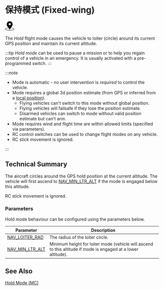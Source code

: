 # 保持模式 (Fixed-wing)

<img src="../../assets/site/position_fixed.svg" title="Position fix required (e.g. GPS)" width="30px" />

The _Hold_ flight mode causes the vehicle to loiter (circle) around its current GPS position and maintain its current altitude.

:::tip
_Hold mode_ can be used to pause a mission or to help you regain control of a vehicle in an emergency. It is usually activated with a pre-programmed switch.
:::

:::note

- Mode is automatic - no user intervention is _required_ to control the vehicle.
- Mode requires a global 3d position estimate (from GPS or inferred from a [local position](../ros/external_position_estimation.md#enabling-auto-modes-with-a-local-position)).
  - Flying vehicles can't switch to this mode without global position.
  - Flying vehicles will failsafe if they lose the position estimate.
  - Disarmed vehicles can switch to mode without valid position estimate but can't arm.
- Mode requires wind and flight time are within allowed limits (specified via parameters).
- RC control switches can be used to change flight modes on any vehicle.
- RC stick movement is ignored.

<!-- https://github.com/PX4/PX4-Autopilot/blob/main/src/modules/commander/ModeUtil/mode_requirements.cpp -->

:::

## Technical Summary

The aircraft circles around the GPS hold position at the current altitude. The vehicle will first ascend to [NAV_MIN_LTR_ALT](#NAV_MIN_LTR_ALT) if the mode is engaged below this altitude.

RC stick movement is ignored.

### Parameters

Hold mode behaviour can be configured using the parameters below.

| Parameter                                                                                               | Description                                                                                                   |
| ------------------------------------------------------------------------------------------------------- | ------------------------------------------------------------------------------------------------------------- |
| [NAV_LOITER_RAD](../advanced_config/parameter_reference.md#NAV_LOITER_RAD)                            | The radius of the loiter circle.                                                                              |
| <a id="NAV_MIN_LTR_ALT"></a>[NAV_MIN_LTR_ALT](../advanced_config/parameter_reference.md#NAV_MIN_LTR_ALT) | Minimum height for loiter mode (vehicle will ascend to this altitude if mode is engaged at a lower altitude). |

## See Also

[Hold Mode (MC)](../flight_modes_mc/hold.md)

<!-- this maps to AUTO_LOITER in flight mode state machine -->
